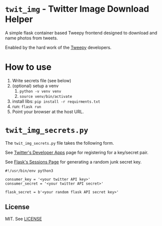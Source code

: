 # `twit_img` - Twitter Image Download Helper
A simple flask container based Tweepy frontend designed to download and name photos from tweets.

Enabled by the hard work of the [Tweepy](https://www.tweepy.org/) developers.

# How to use
1. Write secrets file (see below)
2. (optional) setup a venv
    1. `python -v venv venv`
    2. `source venv/bin/activate`
2. install libs: `pip install -r requirments.txt`
3. run: `flask run`
4. Point your browser at the host URL.

# `twit_img_secrets.py`
The `twit_img_secrets.py` file takes the following form.

See [Twitter's Developer Apps](https://developer.twitter.com/en/portal/projects-and-apps) page for registering for a key/secret pair.

See [Flask's Sessions Page](https://flask.palletsprojects.com/en/1.1.x/quickstart/#sessions) for generating a random junk secret key.
```
#!/usr/bin/env python3

consumer_key = '<your twitter API key>'
consumer_secret = '<your twitter API secret>'

flask_secret = b'<your random flask API secret key>'
```

## License
MIT. See [LICENSE](LICENSE)